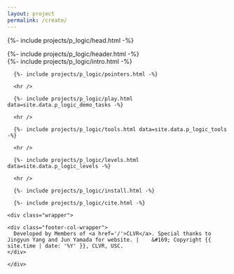 ```yaml
---
layout: project
permalink: /create/
---
```

{%- include projects/p_logic/head.html -%}
<body>
  {%- include projects/p_logic/header.html -%}
  <main class="page-content" aria-label="Content">
      {%- include projects/p_logic/intro.html -%}


      {%- include projects/p_logic/pointers.html -%}

      <hr />

      {%- include projects/p_logic/play.html data=site.data.p_logic_demo_tasks -%}

      <hr />

      {%- include projects/p_logic/tools.html data=site.data.p_logic_tools -%}

      <hr />

      {%- include projects/p_logic/levels.html data=site.data.p_logic_levels -%}

      <hr />

      {%- include projects/p_logic/install.html -%}

      {%- include projects/p_logic/cite.html -%}
  </main>

  <footer class="site-footer h-card">
    <data class="u-url" href="{{ "/" | relative_url }}"></data>

    <div class="wrapper">

    <div class="footer-col-wrapper">
      Developed by Members of <a href='/'>CLVR</a>. Special thanks to Jingyun Yang and Jun Yamada for website. | 	&#169; Copyright {{ site.time | date: '%Y' }}, CLVR, USC.
    </div>

    </div>

  </footer>
</body>
